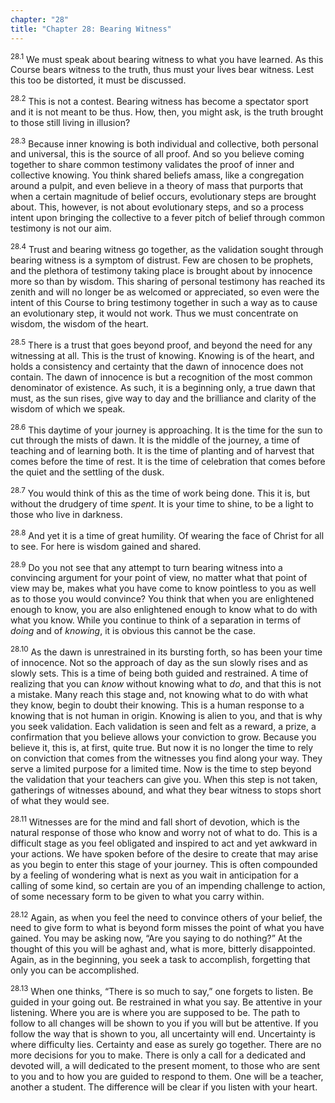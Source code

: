 ```yaml
---
chapter: "28"
title: "Chapter 28: Bearing Witness"
---
```


<sup>28.1</sup> We must speak about bearing witness to what you have
learned. As this Course bears witness to the truth, thus must your lives
bear witness. Lest this too be distorted, it must be discussed. 

<sup>28.2</sup> This is not a contest. Bearing witness has become a
spectator sport and it is not meant to be thus. How, then, you might
ask, is the truth brought to those still living in illusion? 

<sup>28.3</sup> Because inner knowing is both individual and collective,
both personal and universal, this is the source of all proof. And so you
believe coming together to share common testimony validates the proof of
inner and collective knowing. You think shared beliefs amass, like a
congregation around a pulpit, and even believe in a theory of mass that
purports that when a certain magnitude of belief occurs, evolutionary
steps are brought about. This, however, is not about evolutionary steps,
and so a process intent upon bringing the collective to a fever pitch of
belief through common testimony is not our aim. 

<sup>28.4</sup> Trust and bearing witness go together, as the validation
sought through bearing witness is a symptom of distrust. Few are chosen
to be prophets, and the plethora of testimony taking place is brought
about by innocence more so than by wisdom. This sharing of personal
testimony has reached its zenith and will no longer be as welcomed or
appreciated, so even were the intent of this Course to bring testimony
together in such a way as to cause an evolutionary step, it would not
work. Thus we must concentrate on wisdom, the wisdom of the heart. 

<sup>28.5</sup> There is a trust that goes beyond proof, and beyond the
need for any witnessing at all. This is the trust of knowing. Knowing is
of the heart, and holds a consistency and certainty that the dawn of
innocence does not contain. The dawn of innocence is but a recognition
of the most common denominator of existence. As such, it is a beginning
only, a true dawn that must, as the sun rises, give way to day and the
brilliance and clarity of the wisdom of which we speak. 

<sup>28.6</sup> This daytime of your journey is approaching. It is the
time for the sun to cut through the mists of dawn. It is the middle of
the journey, a time of teaching and of learning both. It is the time of
planting and of harvest that comes before the time of rest. It is the
time of celebration that comes before the quiet and the settling of the
dusk. 

<sup>28.7</sup> You would think of this as the time of work being done.
This it is, but without the drudgery of time *spent*. It is your time to
shine, to be a light to those who live in darkness. 

<sup>28.8</sup> And yet it is a time of great humility. Of wearing the
face of Christ for all to see. For here is wisdom gained and shared. 

<sup>28.9</sup> Do you not see that any attempt to turn bearing witness
into a convincing argument for your point of view, no matter what that
point of view may be, makes what you have come to know pointless to you
as well as to those you would convince? You think that when you are
enlightened enough to know, you are also enlightened enough to know what
to do with what you know. While you continue to think of a separation in
terms of *doing* and of *knowing*, it is obvious this cannot be the
case.

<sup>28.10</sup> As the dawn is unrestrained in its bursting forth, so
has been your time of innocence. Not so the approach of day as the sun
slowly rises and as slowly sets. This is a time of being both guided and
restrained.  A time of realizing that you can *know* without knowing
what to *do*, and that this is not a mistake. Many reach this stage and,
not knowing what to do with what they know, begin to doubt their
knowing.  This is a human response to a knowing that is not human in
origin.  Knowing is alien to you, and that is why you seek validation.
Each validation is seen and felt as a reward, a prize, a confirmation
that you believe allows your conviction to grow. Because you believe it,
this is, at first, quite true. But now it is no longer the time to rely
on conviction that comes from the witnesses you find along your way.
They serve a limited purpose for a limited time. Now is the time to step
beyond the validation that your teachers can give you. When this step is
not taken, gatherings of witnesses abound, and what they bear witness to
stops short of what they would see. 

<sup>28.11</sup> Witnesses are for the mind and fall short of devotion,
which is the natural response of those who know and worry not of what to
do. This is a difficult stage as you feel obligated and inspired to act
and yet awkward in your actions. We have spoken before of the desire to
create that may arise as you begin to enter this stage of your journey.
This is often compounded by a feeling of wondering what is next as you
wait in anticipation for a calling of some kind, so certain are you of
an impending challenge to action, of some necessary form to be given to
what you carry within. 

<sup>28.12</sup> Again, as when you feel the need to convince others of
your belief, the need to give form to what is beyond form misses the
point of what you have gained. You may be asking now, “Are you saying to
do nothing?” At the thought of this you will be aghast and, what is
more, bitterly disappointed. Again, as in the beginning, you seek a task
to accomplish, forgetting that only you can be accomplished. 

<sup>28.13</sup> When one thinks, “There is so much to say,” one forgets
to listen.  Be guided in your going out. Be restrained in what you say.
Be attentive in your listening. Where you are is where you are supposed
to be. The path to follow to all changes will be shown to you if you
will but be attentive. If you follow the way that is shown to you, all
uncertainty will end. Uncertainty is where difficulty lies.  Certainty
and ease as surely go together. There are no more decisions for you to
make. There is only a call for a dedicated and devoted will, a will
dedicated to the present moment, to those who are sent to you and to how
you are guided to respond to them. One will be a teacher, another a
student. The difference will be clear if you listen with your heart.

